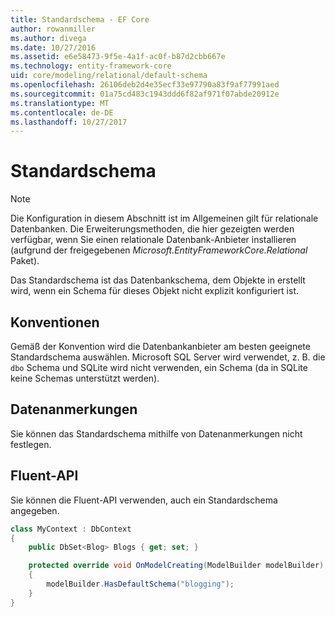 ```yaml
---
title: Standardschema - EF Core
author: rowanmiller
ms.author: divega
ms.date: 10/27/2016
ms.assetid: e6e58473-9f5e-4a1f-ac0f-b87d2cbb667e
ms.technology: entity-framework-core
uid: core/modeling/relational/default-schema
ms.openlocfilehash: 26106deb2d4e35ecf33e97790a83f9af77991aed
ms.sourcegitcommit: 01a75cd483c1943ddd6f82af971f07abde20912e
ms.translationtype: MT
ms.contentlocale: de-DE
ms.lasthandoff: 10/27/2017
---
```

# <a name="default-schema"></a>Standardschema

> [!NOTE]  
> Die Konfiguration in diesem Abschnitt ist im Allgemeinen gilt für relationale Datenbanken. Die Erweiterungsmethoden, die hier gezeigten werden verfügbar, wenn Sie einen relationale Datenbank-Anbieter installieren (aufgrund der freigegebenen *Microsoft.EntityFrameworkCore.Relational* Paket).

Das Standardschema ist das Datenbankschema, dem Objekte in erstellt wird, wenn ein Schema für dieses Objekt nicht explizit konfiguriert ist.

## <a name="conventions"></a>Konventionen

Gemäß der Konvention wird die Datenbankanbieter am besten geeignete Standardschema auswählen. Microsoft SQL Server wird verwendet, z. B. die `dbo` Schema und SQLite wird nicht verwenden, ein Schema (da in SQLite keine Schemas unterstützt werden).

## <a name="data-annotations"></a>Datenanmerkungen

Sie können das Standardschema mithilfe von Datenanmerkungen nicht festlegen.

## <a name="fluent-api"></a>Fluent-API

Sie können die Fluent-API verwenden, auch ein Standardschema angegeben.

<!-- [!code-csharp[Main](samples/core/relational/Modeling/FluentAPI/Samples/Relational/DefaultSchema.cs?highlight=7)] -->
``` csharp
class MyContext : DbContext
{
    public DbSet<Blog> Blogs { get; set; }

    protected override void OnModelCreating(ModelBuilder modelBuilder)
    {
        modelBuilder.HasDefaultSchema("blogging");
    }
}
```
